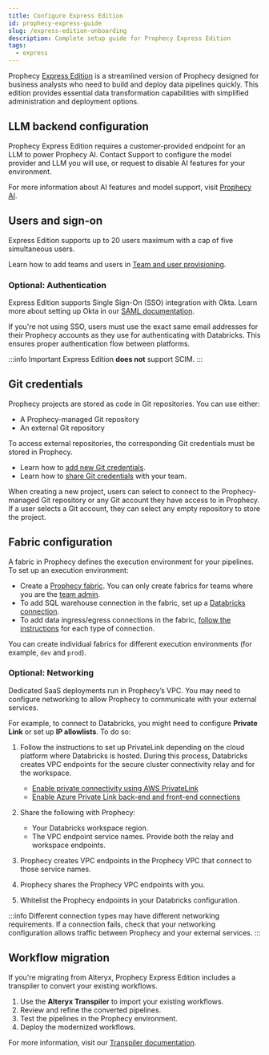 ```yaml
---
title: Configure Express Edition
id: prophecy-express-guide
slug: /express-edition-onboarding
description: Complete setup guide for Prophecy Express Edition
tags:
  - express
---
```


Prophecy [Express Edition](docs/getting-started/editions/editions.md) is a streamlined version of Prophecy designed for business analysts who need to build and deploy data pipelines quickly. This edition provides essential data transformation capabilities with simplified administration and deployment options.

## LLM backend configuration

Prophecy Express Edition requires a customer-provided endpoint for an LLM to power Prophecy AI. Contact Support to configure the model provider and LLM you will use, or request to disable AI features for your environment.

For more information about AI features and model support, visit [Prophecy AI](/prophecy-ai).

## Users and sign-on

Express Edition supports up to 20 users maximum with a cap of five simultaneous users.

Learn how to add teams and users in [Team and user provisioning](/administration/user-management/team-user-provisioning).

### Optional: Authentication

Express Edition supports Single Sign-On (SSO) integration with Okta. Learn more about setting up Okta in our [SAML documentation](/administration/authentication/saml-scim#saml-configuration).

If you're not using SSO, users must use the exact same email addresses for their Prophecy accounts as they use for authenticating with Databricks. This ensures proper authentication flow between platforms.

:::info Important
Express Edition **does not** support SCIM.
:::

## Git credentials

Prophecy projects are stored as code in Git repositories. You can use either:

- A Prophecy-managed Git repository
- An external Git repository

To access external repositories, the corresponding Git credentials must be stored in Prophecy.

- Learn how to [add new Git credentials](/engineers/git#Git-credentials).
- Learn how to [share Git credentials](/engineers/git#share-credentials) with your team.

When creating a new project, users can select to connect to the Prophecy-managed Git repository or any Git account they have access to in Prophecy. If a user selects a Git account, they can select any empty repository to store the project.

## Fabric configuration

A fabric in Prophecy defines the execution environment for your pipelines. To set up an execution environment:

- Create a [Prophecy fabric](/administration/fabrics/prophecy-fabrics/). You can only create fabrics for teams where you are the [team admin](/administration/rbac).
- To add SQL warehouse connection in the fabric, set up a [Databricks connection](/administration/fabrics/prophecy-fabrics/connections/databricks).
- To add data ingress/egress connections in the fabric, [follow the instructions](/administration/fabrics/prophecy-fabrics/connections/) for each type of connection.

You can create individual fabrics for different execution environments (for example, `dev` and `prod`).

### Optional: Networking

Dedicated SaaS deployments run in Prophecy’s VPC. You may need to configure networking to allow Prophecy to communicate with your external services.

For example, to connect to Databricks, you might need to configure **Private Link** or set up **IP allowlists**. To do so:

1. Follow the instructions to set up PrivateLink depending on the cloud platform where Databricks is hosted. During this process, Databricks creates VPC endpoints for the secure cluster connectivity relay and for the workspace.

   - [Enable private connectivity using AWS PrivateLink](https://docs.databricks.com/aws/en/security/network/classic/privatelink)
   - [Enable Azure Private Link back-end and front-end connections](https://learn.microsoft.com/en-us/azure/databricks/security/network/classic/private-link)

1. Share the following with Prophecy:

   - Your Databricks workspace region.
   - The VPC endpoint service names. Provide both the relay and workspace endpoints.

1. Prophecy creates VPC endpoints in the Prophecy VPC that connect to those service names.
1. Prophecy shares the Prophecy VPC endpoints with you.
1. Whitelist the Prophecy endpoints in your Databricks configuration.

:::info
Different connection types may have different networking requirements. If a connection fails, check that your networking configuration allows traffic between Prophecy and your external services.
:::

## Workflow migration

If you're migrating from Alteryx, Prophecy Express Edition includes a transpiler to convert your existing workflows.

1. Use the **Alteryx Transpiler** to import your existing workflows.
2. Review and refine the converted pipelines.
3. Test the pipelines in the Prophecy environment.
4. Deploy the modernized workflows.

For more information, visit our [Transpiler documentation](https://transpiler.docs.prophecy.io/).
